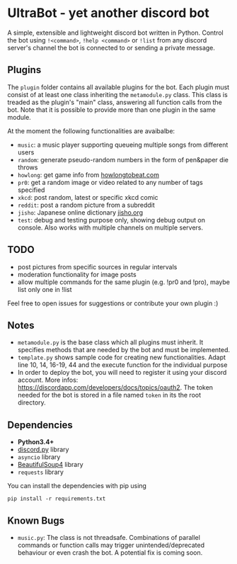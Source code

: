# UltraBot - yet another discord bot

A simple, extensible and lightweight discord bot written in Python. Control the bot using `!<command>`, `!help <command>` or `!list` from any discord server's channel the bot is connected to or sending a private message.


## Plugins

The `plugin` folder contains all available plugins for the bot. Each plugin must consist of at least one class inheriting the `metamodule.py` class. This class is treaded as the plugin's "main" class, answering all function calls from the bot. Note that it is possible to provide more than one plugin in the same module.

At the moment the following functionalities are avaibalbe:
* `music`: a music player supporting queueing multiple songs from different users
* `random`: generate pseudo-random numbers in the form of pen&paper die throws
* `howlong`: get game info from [howlongtobeat.com](https://howlongtobeat.com)
* `pr0`: get a random image or video related to any number of tags specified
* `xkcd`: post random, latest or specific xkcd comic
* `reddit`: post a random picture from a subreddit
* `jisho`: Japanese online dictionary [jisho.org](http://jisho.org) 
* `test`: debug and testing purpose only, showing debug output on console. Also works with multiple channels on multiple servers.

## TODO

* post pictures from specific sources in regular intervals
* moderation functionality for image posts
* allow multiple commands for the same plugin (e.g. !pr0 and !pro), maybe list only one in !list

Feel free to open issues for suggestions or contribute your own plugin :)


## Notes

* `metamodule.py` is the base class which all plugins must inherit. It specifies methods that are needed by the bot and must be implemented.
* `template.py` shows sample code for creating new functionalities. Adapt line 10, 14, 16-19, 44 and the execute function for the individual purpose
* In order to deploy the bot, you will need to register it using your discord account. More infos: https://discordapp.com/developers/docs/topics/oauth2. The token needed for the bot is stored in a file named `token` in its the root directory.


## Dependencies

* **Python3.4+**
* [discord.py](https://github.com/Rapptz/discord.py) library
* `asyncio` library
* [BeautifulSoup4](https://www.crummy.com/software/BeautifulSoup/bs4/doc/) library
* `requests` library


You can install the dependencies with pip using

```
pip install -r requirements.txt
```

## Known Bugs

* `music.py`: The class is not threadsafe. Combinations of parallel commands or function calls may trigger unintended/deprecated behaviour or even crash the bot. A potential fix is coming soon.
